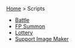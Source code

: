[Home](Home) > Scripts

- [Battle](Battle)
- [FP Summon](Friend-Point-Summon)
- [Lottery](Lottery)
- [Support Image Maker](Support-Image-Maker)